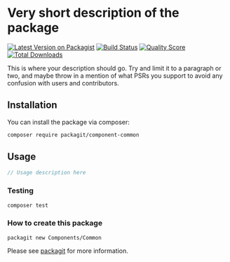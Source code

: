 # Very short description of the package

[![Latest Version on Packagist](https://img.shields.io/packagist/v/package/common.svg?style=flat-square)](https://packagist.org/packages/package/common)
[![Build Status](https://img.shields.io/travis/package/common/master.svg?style=flat-square)](https://travis-ci.org/package/common)
[![Quality Score](https://img.shields.io/scrutinizer/g/package/common.svg?style=flat-square)](https://scrutinizer-ci.com/g/package/common)
[![Total Downloads](https://img.shields.io/packagist/dt/package/common.svg?style=flat-square)](https://packagist.org/packages/package/common)

This is where your description should go. Try and limit it to a paragraph or two, and maybe throw in a mention of what PSRs you support to avoid any confusion with users and contributors.

## Installation

You can install the package via composer:

```bash
composer require packagit/component-common
```

## Usage

``` php
// Usage description here
```

### Testing

``` bash
composer test
```

### How to create this package

`packagit new Components/Common`

Please see [packagit](https://github.com/packagit/packagit) for more information.
